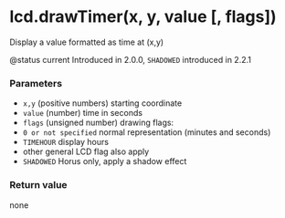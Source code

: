 # lcd.drawTimer(x, y, value \[, flags])

Display a value formatted as time at (x,y)

@status current Introduced in 2.0.0, `SHADOWED` introduced in 2.2.1

### Parameters

* `x,y` (positive numbers) starting coordinate
* `value` (number) time in seconds
* `flags` (unsigned number) drawing flags:
* `0 or not specified` normal representation (minutes and seconds)
* `TIMEHOUR` display hours
* other general LCD flag also apply
* `SHADOWED` Horus only, apply a shadow effect

### Return value

none
